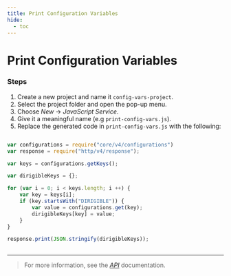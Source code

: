 ```yaml
---
title: Print Configuration Variables
hide:
  - toc
---
```


Print Configuration Variables
===

### Steps


1. Create a new project and name it `config-vars-project`.
2. Select the project folder and open the pop-up menu.
3. Choose *New* -> *JavaScript Service*.
4. Give it a meaningful name (e.g `print-config-vars.js`).
5. Replace the generated code in `print-config-vars.js` with the following:

```javascript

var configurations = require("core/v4/configurations")
var response = require("http/v4/response");

var keys = configurations.getKeys();

var dirigibleKeys = {};

for (var i = 0; i < keys.length; i ++) {
    var key = keys[i];
    if (key.startsWith("DIRIGIBLE")) {
        var value = configurations.get(key);
        dirigibleKeys[key] = value;
    }
}

response.print(JSON.stringify(dirigibleKeys));
	
```

---

> For more information, see the *[API](../../api/)* documentation.
